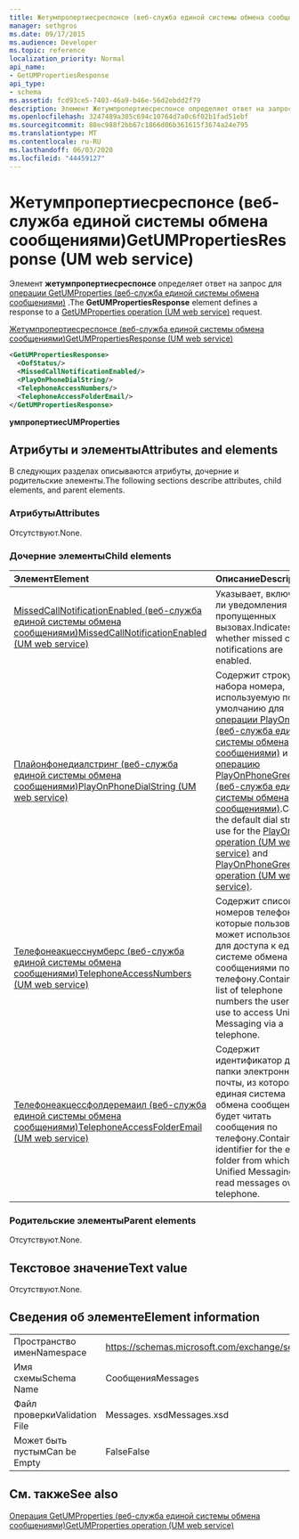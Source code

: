 ```yaml
---
title: Жетумпропертиесреспонсе (веб-служба единой системы обмена сообщениями)
manager: sethgros
ms.date: 09/17/2015
ms.audience: Developer
ms.topic: reference
localization_priority: Normal
api_name:
- GetUMPropertiesResponse
api_type:
- schema
ms.assetid: fcd93ce5-7403-46a9-b46e-56d2ebdd2f79
description: Элемент Жетумпропертиесреспонсе определяет ответ на запрос для операции GetUMProperties (веб-служба единой системы обмена сообщениями).
ms.openlocfilehash: 3247489a305c694c10764d7a0c6f02b1fad51ebf
ms.sourcegitcommit: 88ec988f2bb67c1866d06b361615f3674a24e795
ms.translationtype: MT
ms.contentlocale: ru-RU
ms.lasthandoff: 06/03/2020
ms.locfileid: "44459127"
---
```

# <a name="getumpropertiesresponse-um-web-service"></a><span data-ttu-id="7e411-103">Жетумпропертиесреспонсе (веб-служба единой системы обмена сообщениями)</span><span class="sxs-lookup"><span data-stu-id="7e411-103">GetUMPropertiesResponse (UM web service)</span></span>

<span data-ttu-id="7e411-104">Элемент **жетумпропертиесреспонсе** определяет ответ на запрос для [операции GetUMProperties (веб-служба единой системы обмена сообщениями)](getumproperties-operation-um-web-service.md) .</span><span class="sxs-lookup"><span data-stu-id="7e411-104">The **GetUMPropertiesResponse** element defines a response to a [GetUMProperties operation (UM web service)](getumproperties-operation-um-web-service.md) request.</span></span> 
  
[<span data-ttu-id="7e411-105">Жетумпропертиесреспонсе (веб-служба единой системы обмена сообщениями)</span><span class="sxs-lookup"><span data-stu-id="7e411-105">GetUMPropertiesResponse (UM web service)</span></span>](getumpropertiesresponse-um-web-service.md)
  
```xml
<GetUMPropertiesResponse>
  <OofStatus/>
  <MissedCallNotificationEnabled/>
  <PlayOnPhoneDialString/>
  <TelephoneAccessNumbers/>
  <TelephoneAccessFolderEmail/>
</GetUMPropertiesResponse>
```

 <span data-ttu-id="7e411-106">**умпропертиес**</span><span class="sxs-lookup"><span data-stu-id="7e411-106">**UMProperties**</span></span>
## <a name="attributes-and-elements"></a><span data-ttu-id="7e411-107">Атрибуты и элементы</span><span class="sxs-lookup"><span data-stu-id="7e411-107">Attributes and elements</span></span>

<span data-ttu-id="7e411-108">В следующих разделах описываются атрибуты, дочерние и родительские элементы.</span><span class="sxs-lookup"><span data-stu-id="7e411-108">The following sections describe attributes, child elements, and parent elements.</span></span>
  
### <a name="attributes"></a><span data-ttu-id="7e411-109">Атрибуты</span><span class="sxs-lookup"><span data-stu-id="7e411-109">Attributes</span></span>

<span data-ttu-id="7e411-110">Отсутствуют.</span><span class="sxs-lookup"><span data-stu-id="7e411-110">None.</span></span>
  
### <a name="child-elements"></a><span data-ttu-id="7e411-111">Дочерние элементы</span><span class="sxs-lookup"><span data-stu-id="7e411-111">Child elements</span></span>

|<span data-ttu-id="7e411-112">**Элемент**</span><span class="sxs-lookup"><span data-stu-id="7e411-112">**Element**</span></span>|<span data-ttu-id="7e411-113">**Описание**</span><span class="sxs-lookup"><span data-stu-id="7e411-113">**Description**</span></span>|
|:-----|:-----|
|[<span data-ttu-id="7e411-114">MissedCallNotificationEnabled (веб-служба единой системы обмена сообщениями)</span><span class="sxs-lookup"><span data-stu-id="7e411-114">MissedCallNotificationEnabled (UM web service)</span></span>](missedcallnotificationenabled-um-web-service.md) <br/> |<span data-ttu-id="7e411-115">Указывает, включены ли уведомления о пропущенных вызовах.</span><span class="sxs-lookup"><span data-stu-id="7e411-115">Indicates whether missed call notifications are enabled.</span></span>  <br/> |
|[<span data-ttu-id="7e411-116">Плайонфонедиалстринг (веб-служба единой системы обмена сообщениями)</span><span class="sxs-lookup"><span data-stu-id="7e411-116">PlayOnPhoneDialString (UM web service)</span></span>](playonphonedialstring-um-web-service.md) <br/> |<span data-ttu-id="7e411-117">Содержит строку набора номера, используемую по умолчанию для [операции PlayOnPhone (веб-служба единой системы обмена сообщениями)](playonphone-operation-um-web-service.md) и [операцию PlayOnPhoneGreeting (веб-служба единой системы обмена сообщениями)](playonphonegreeting-operation-um-web-service.md).</span><span class="sxs-lookup"><span data-stu-id="7e411-117">Contains the default dial string to use for the [PlayOnPhone operation (UM web service)](playonphone-operation-um-web-service.md) and [PlayOnPhoneGreeting operation (UM web service)](playonphonegreeting-operation-um-web-service.md).</span></span>  <br/> |
|[<span data-ttu-id="7e411-118">Телефонеакцесснумберс (веб-служба единой системы обмена сообщениями)</span><span class="sxs-lookup"><span data-stu-id="7e411-118">TelephoneAccessNumbers (UM web service)</span></span>](telephoneaccessnumbers-um-web-service.md) <br/> |<span data-ttu-id="7e411-119">Содержит список номеров телефонов, которые пользователь может использовать для доступа к единой системе обмена сообщениями по телефону.</span><span class="sxs-lookup"><span data-stu-id="7e411-119">Contains the list of telephone numbers the user can use to access Unified Messaging via a telephone.</span></span>  <br/> |
|[<span data-ttu-id="7e411-120">Телефонеакцессфолдеремаил (веб-служба единой системы обмена сообщениями)</span><span class="sxs-lookup"><span data-stu-id="7e411-120">TelephoneAccessFolderEmail (UM web service)</span></span>](telephoneaccessfolderemail-um-web-service.md) <br/> |<span data-ttu-id="7e411-121">Содержит идентификатор для папки электронной почты, из которой единая система обмена сообщениями будет читать сообщения по телефону.</span><span class="sxs-lookup"><span data-stu-id="7e411-121">Contains the identifier for the e-mail folder from which Unified Messaging will read messages over the telephone.</span></span>  <br/> |
   
### <a name="parent-elements"></a><span data-ttu-id="7e411-122">Родительские элементы</span><span class="sxs-lookup"><span data-stu-id="7e411-122">Parent elements</span></span>

<span data-ttu-id="7e411-123">Отсутствуют.</span><span class="sxs-lookup"><span data-stu-id="7e411-123">None.</span></span>
  
## <a name="text-value"></a><span data-ttu-id="7e411-124">Текстовое значение</span><span class="sxs-lookup"><span data-stu-id="7e411-124">Text value</span></span>

<span data-ttu-id="7e411-125">Отсутствуют.</span><span class="sxs-lookup"><span data-stu-id="7e411-125">None.</span></span>
  
## <a name="element-information"></a><span data-ttu-id="7e411-126">Сведения об элементе</span><span class="sxs-lookup"><span data-stu-id="7e411-126">Element information</span></span>

|||
|:-----|:-----|
|<span data-ttu-id="7e411-127">Пространство имен</span><span class="sxs-lookup"><span data-stu-id="7e411-127">Namespace</span></span>  <br/> |https://schemas.microsoft.com/exchange/services/2006/messages  <br/> |
|<span data-ttu-id="7e411-128">Имя схемы</span><span class="sxs-lookup"><span data-stu-id="7e411-128">Schema Name</span></span>  <br/> |<span data-ttu-id="7e411-129">Сообщения</span><span class="sxs-lookup"><span data-stu-id="7e411-129">Messages</span></span>  <br/> |
|<span data-ttu-id="7e411-130">Файл проверки</span><span class="sxs-lookup"><span data-stu-id="7e411-130">Validation File</span></span>  <br/> |<span data-ttu-id="7e411-131">Messages. xsd</span><span class="sxs-lookup"><span data-stu-id="7e411-131">Messages.xsd</span></span>  <br/> |
|<span data-ttu-id="7e411-132">Может быть пустым</span><span class="sxs-lookup"><span data-stu-id="7e411-132">Can be Empty</span></span>  <br/> |<span data-ttu-id="7e411-133">False</span><span class="sxs-lookup"><span data-stu-id="7e411-133">False</span></span>  <br/> |
   
## <a name="see-also"></a><span data-ttu-id="7e411-134">См. также</span><span class="sxs-lookup"><span data-stu-id="7e411-134">See also</span></span>



[<span data-ttu-id="7e411-135">Операция GetUMProperties (веб-служба единой системы обмена сообщениями)</span><span class="sxs-lookup"><span data-stu-id="7e411-135">GetUMProperties operation (UM web service)</span></span>](getumproperties-operation-um-web-service.md)

